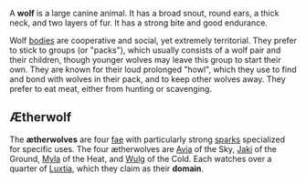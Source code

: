 A **wolf** is a large canine animal. It has a broad snout, round ears, a thick neck, and two layers of fur. It has a strong bite and good endurance.

Wolf [bodies](<../Æther/Body.md>) are cooperative and social, yet extremely territorial. They prefer to stick to groups (or "packs"), which usually consists of a wolf pair and their children, though younger wolves may leave this group to start their own. They are known for their loud prolonged "howl", which they use to find and bond with wolves in their pack, and to keep other wolves away. They prefer to eat meat, either from hunting or scavenging.

## Ætherwolf
The **ætherwolves** are four [fae](<../Fae.md>) with particularly strong [sparks](<../Æther/Spark.md>) specialized for specific uses. The four ætherwolves are [Avia](<../Characters/Avia.md>) of the Sky, [Jaki](<../Characters/Jaki.md>) of the Ground, [Myla](<../Characters/Myla.md>) of the Heat, and [Wulg](<../Characters/Wulg.md>) of the Cold. Each watches over a quarter of [Luxtia](<../Locations/Luxtia.md>), which they claim as their **domain**.